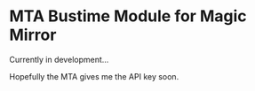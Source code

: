 # MTA Bustime Module for Magic Mirror

Currently in development...

Hopefully the MTA gives me the API key soon.

